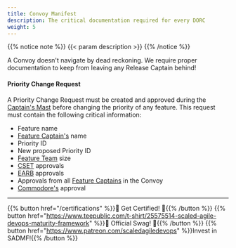 ```yaml
---
title: Convoy Manifest
description: The critical documentation required for every DORC
weight: 5
---
```


{{% notice note %}}
{{< param description >}}
{{% /notice %}}

A Convoy doesn't navigate by dead reckoning. We require proper documentation to keep from leaving any Release Captain behind!

#### Priority Change Request

A Priority Change Request must be created and approved during the [Captain's Mast](/release-convoy/#captains-mast) before changing the priority of any feature. This request must contain the following critical information:

* Feature name
* [Feature Captain's](/organization/#feature-captain-fc) name
* Priority ID
* New proposed Priority ID
* [Feature Team](/organization/#feature-team-ft) size
* [CSET](/organization/#code-standards-enforcement-team-cset) approvals
* [EARB](/organization/#enterprise-architecture-review-board-earb) approvals
* Approvals from all [Feature Captains](/organization/#feature-captain-fc) in the Convoy
* [Commodore's](/organization/#commodore-c) approval

---

{{% button href="/certifications" %}}🏅 Get Certified! 🏅{{% /button %}}
{{% button href="https://www.teepublic.com/t-shirt/25575514-scaled-agile-devops-maturity-framework" %}}💸 Official Swag! 💸{{% /button %}}
{{% button href="https://www.patreon.com/scaledagiledevops" %}}Invest in SADMF!{{% /button %}}
